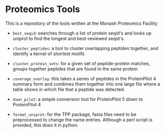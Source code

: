 
# Proteomics Tools

This is a repository of the tools written at the Monash Proteomics Facility

- `best_seqid`: searches through a list of protein seqid's and looks up uniprot to find the longest and best-reviewed seqid's.

- `cluster_peptides`: a tool to cluster overlapping peptides together, and identify a kernel of shortest motifs

- `cluster_protein_sets`: for a given set of peptide-protein matches, groups together peptides that are found in the same protein

- `coverage_overlay`: this takes a series of peptides in the ProteinPilot 4 summary form and combines them together into one large file where a table shows in which file that a peptide was detected.

- `down_pilot`: a simple conversion tool for ProteinPilot 5 down to ProteinPilot 4

- `format_uniprot`: for the TPP package, fasta files need to be preprocessed to change the name entries. Although a perl script is provided, this does it in python.